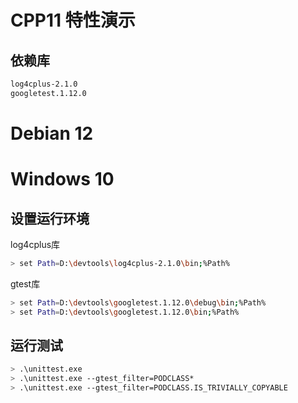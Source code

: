 

# CPP11 特性演示

## 依赖库

```bash
log4cplus-2.1.0
googletest.1.12.0
```

# Debian 12




# Windows 10

## 设置运行环境

log4cplus库

```bash
> set Path=D:\devtools\log4cplus-2.1.0\bin;%Path%
```

gtest库
```bash
> set Path=D:\devtools\googletest.1.12.0\debug\bin;%Path%
> set Path=D:\devtools\googletest.1.12.0\bin;%Path%
```

## 运行测试
```bash
> .\unittest.exe
> .\unittest.exe --gtest_filter=PODCLASS*
> .\unittest.exe --gtest_filter=PODCLASS.IS_TRIVIALLY_COPYABLE
```